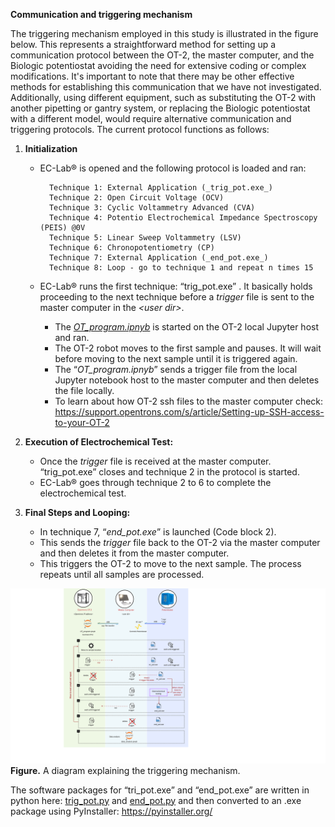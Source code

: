 **Communication and triggering mechanism**

The triggering mechanism employed in this study is illustrated in the figure below. This represents a straightforward method for setting up a communication protocol between the OT-2, the master computer, and the Biologic potentiostat avoiding the need for extensive coding or complex modifications. It's important to note that there may be other effective methods for establishing this communication that we have not investigated. Additionally, using different equipment, such as substituting the OT-2 with another pipetting or gantry system, or replacing the Biologic potentiostat with a different model, would require alternative communication and triggering protocols. The current protocol functions as follows:

1.  **Initialization**
    - EC-Lab® is opened and the following protocol is loaded and ran:

            Technique 1: External Application (_trig_pot.exe_)
            Technique 2: Open Circuit Voltage (OCV)
            Technique 3: Cyclic Voltammetry Advanced (CVA)
            Technique 4: Potentio Electrochemical Impedance Spectroscopy (PEIS) @0V
            Technique 5: Linear Sweep Voltammetry (LSV)
            Technique 6: Chronopotentiometry (CP)
            Technique 7: External Application (_end_pot.exe_)
            Technique 8: Loop - go to technique 1 and repeat n times 15

    - EC-Lab® runs the first technique: “trig_pot.exe” . It basically holds proceeding to the next technique before a _trigger_ file is sent to the master computer in the _&lt;user dir&gt;_.
        - The [_OT_program.ipnyb_](/python_notebooks/OT_program.ipnyb) is started on the OT-2 local Jupyter host and ran.
        - The OT-2 robot moves to the first sample and pauses. It will wait before moving to the next sample until it is triggered again.
        - The “_OT_program.ipnyb_” sends a trigger file from the local Jupyter notebook host to the master computer and then deletes the file locally.
        - To learn about how OT-2 ssh files to the master computer check: <https://support.opentrons.com/s/article/Setting-up-SSH-access-to-your-OT-2>  

2.  **Execution of Electrochemical Test:**
    - Once the _trigger_ file is received at the master computer. “trig_pot.exe” closes and technique 2 in the protocol is started.
    - EC-Lab® goes through technique 2 to 6 to complete the electrochemical test.
3.  **Final Steps and Looping:**
    - In technique 7, “_end_pot.exe_” is launched (Code block 2).
    - This sends the _trigger_ file back to the OT-2 via the master computer and then deletes it from the master computer.
    - This triggers the OT-2 to move to the next sample. The process repeats until all samples are processed.

![A diagram explaining the triggering mechanism.](trigger_diagram.svg)
**Figure.** A diagram explaining the triggering mechanism.

The software packages for “tri_pot.exe” and “end_pot.exe” are written in python here: [trig_pot.py](trig_pot.py) and [end_pot.py](end_pot.py) and then converted to an .exe package using PyInstaller: <https://pyinstaller.org/>